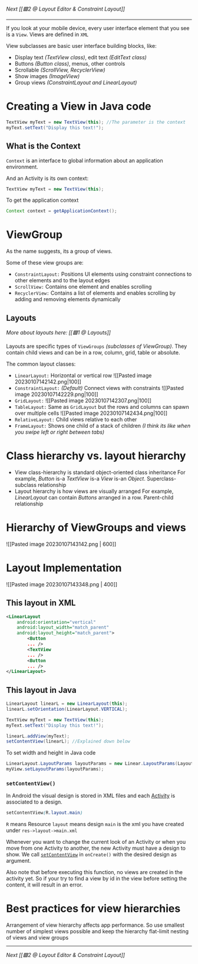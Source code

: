 _Next [[🟩2 @ Layout Editor & Constraint Layout]]_

---

If you look at your mobile device, every user interface element that you see is a `View`.
Views are defined in `XML`

View subclasses are basic user interface building blocks, like:
- Display text _(TextView class)_, edit text _(EditText class)_
- Buttons _(Button class)_, menus, other controls
- Scrollable _(ScrollView, RecyclerView)_
- Show images _(ImageView)_
- Group views _(ConstraintLayout and LinearLayout)_

# Creating a View in Java code
```java
TextView myText = new TextView(this); //The parameter is the context
myText.setText("Display this text!");
```

## What is the Context
`Context` is an interface to global information about an application environment.

And an Activity is its own context:
```java
TextView myText = new TextView(this);
```

To get the application context
```java
Context context = getApplicationContext();
```

# ViewGroup
As the name suggests, its a group of views.

Some of these view groups are:
- `ConstraintLayout:` Positions UI elements using constraint connections to other elements and to the layout edges
- `ScrollView:` Contains one element and enables scrolling
- `RecyclerView:` Contains a list of elements and enables scrolling by adding and removing elements dynamically

## Layouts
_More about layouts here: [[🟩1 @ Layouts]]_

Layouts are specific types of `ViewGroups` _(subclasses of ViewGroup)_. They contain child views and can be in a row, column, grid, table or absolute.

The common layout classes:
- `LinearLayout:` Horizontal or vertical row
	![[Pasted image 20230107142142.png|100]]
- `ConstraintLayout:` _(Default)_ Connect views with constraints
	![[Pasted image 20230107142229.png|100]]
- `GridLayout:`
	![[Pasted image 20230107142307.png|100]]
- `TableLayout:` Same as `GridLayout` but the rows and columns can spawn over multiple cells
	![[Pasted image 20230107142434.png|100]]
- `RelativeLayout:` Child views relative to each other
-  `FrameLayout:` Shows one child of a stack of children _(I think its like when you swipe left or right between tabs)_

# Class hierarchy vs. layout hierarchy
- View class-hierarchy is standard object-oriented class inheritance
	For example, _Button_ is-a _TextView_ is-a _View_ is-an _Object_. Superclass-subclass relationship
- Layout hierarchy is how views are visually arranged
	For example, _LinearLayout_ can contain _Buttons_ arranged in a row. Parent-child relationship

# Hierarchy of ViewGroups and views
![[Pasted image 20230107143142.png | 600]]

# Layout Implementation
![[Pasted image 20230107143348.png | 400]]

## This layout in XML 
```xml
<LinearLayout
	android:orientation="vertical"
	android:layout_width="match_parent"
	android:layout_height="match_parent">
		<Button
		... />
		<TextView
		... />
		<Button
		... />
</LinearLayout>
```

## This layout in Java
```java
LinearLayout linearL = new LinearLayout(this);
linearL.setOrientation(LinearLayout.VERTICAL);

TextView myText = new TextView(this);
myText.setText("Display this text!");

linearL.addView(myText);
setContentView(linearL); //Explained down below
```

To set width and height in Java code
```java
LinearLayout.LayoutParams layoutParams = new Linear.LayoutParams(LayoutParams.MATCH_PARENT, LayoutParams.MATCH_CONTENT);
myView.setLayoutParams(layoutParams);
```

### `setContentView()`
In Android the visual design is stored in XML files and each [Activity](https://developer.android.com/guide/components/activities/intro-activities) is associated to a design.
```scss
setContentView(R.layout.main)
```
`R` means Resource
`layout` means design
`main` is the xml you have created under `res->layout->main.xml`

Whenever you want to change the current look of an Activity or when you move from one Activity to another, the new Activity must have a design to show. We call [`setContentView`](https://developer.android.com/reference/android/app/Activity.html#setContentView(int)) in `onCreate()` with the desired design as argument.

Also note that before executing this function, no views are created in the activity yet. So if your try to find a view by id in the view before setting the content, it will result in an error.

# Best practices for view hierarchies
Arrangement of view hierarchy affects app performance. So use smallest number of simplest views possible and keep the hierarchy flat-limit nesting of views and view groups

---

_Next [[🟩2 @ Layout Editor & Constraint Layout]]_
